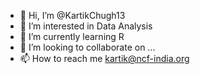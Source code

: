 - 👋 Hi, I’m @KartikChugh13
- 👀 I’m interested in Data Analysis
- 🌱 I’m currently learning R 
- 💞️ I’m looking to collaborate on ...
- 📫 How to reach me kartik@ncf-india.org

<!---
KartikChugh13/KartikChugh13 is a ✨ special ✨ repository because its `README.md` (this file) appears on your GitHub profile.
You can click the Preview link to take a look at your changes.
--->

